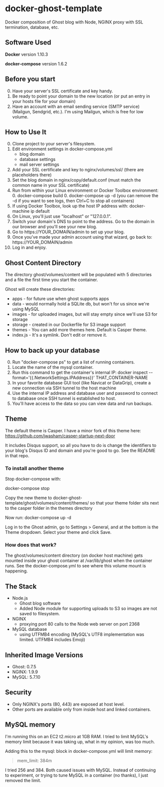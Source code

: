 # docker-ghost-template
Docker composition of Ghost blog with Node, NGINX proxy with SSL termination, database, etc.

## Software Used

**Docker** version 1.10.3

**docker-compose** version 1.6.2

## Before you start

0. Have your server's SSL certificate and key handy.
0. Be ready to point your domain to the new location (or put an entry in your hosts file for your domain)
0. Have an account with an email sending service (SMTP service) (Mailgun, Sendgrid, etc.). I'm using Mailgun, which is free for low volume.

## How to Use It

0. Clone project to your server's filesystem.
0. Edit environment settings in docker-compose.yml
    - blog domain
    - database settings
    - mail server settings
0. Add your SSL certificate and key to nginx/volumes/ssl/ (there are placeholders there)
0. Set the blog domain in nginx/copy/default.conf (must match the common name in your SSL certificate)
0. Run from within your Linux environment or Docker Toolbox environment: 
    0. docker-compose build
    0. docker-compose up -d  (you can remove the -d if you want to see logs, then Ctrl+C to stop all containers)
0. If using Docker Toolbox, look up the host IP address with: docker-machine ip default
0. On Linux, you'll just use "localhost" or "127.0.0.1".
0. Switch your domain's DNS to point to the address. Go to the domain in our browser and you'll see your new blog.
0. Go to https://YOUR_DOMAIN/admin to set up your blog.
0. Once you've made your admin account using that wizard, go back to: https://YOUR_DOMAIN/admin
0. Log in and enjoy.

## Ghost Content Directory

The directory ghost/volumes/content will be populated with 5 directories and a file the first time you start the container.

Ghost will create these directories:

- apps - for future use when ghost supports apps
- data - would normally hold a SQLite db, but won't for us since we're using MySQL
- images - for uploaded images, but will stay empty since we'll use S3 for storage
- storage - created in our Dockerfile for S3 image support
- themes - You can add more themes here. Default is Casper theme.
- index.js - It's a symlink. Don't edit or remove it.

## How to back up your database

0. Run "docker-compose ps" to get a list of running containers.
0. Locate the name of the mysql container.
0. Run this command to get the container's internal IP: docker inspect --format='{{.NetworkSettings.IPAddress}}' THAT_CONTAINER-NAME
0. In your favorite database GUI tool (like Navicat or DataGrip), create a new connection via SSH tunnel to the host machine
0. Use the internal IP address and database user and password to connect to database once SSH tunnel is established to host.
0. You'll have access to the data so you can view data and run backups.

## Theme

The default theme is Casper.  I have a minor fork of this theme here: https://github.com/jwasham/casper-startup-next-door

It includes Disqus support, so all you have to do is change the identifiers to your blog's Disqus ID and domain and you're good to go. See the README in that repo.

### To install another theme

Stop docker-compose with:

docker-compose stop

Copy the new theme to docker-ghost-template/ghost/volumes/content/themes/
so that your theme folder sits next to the casper folder in the themes directory

Now run:
docker-compose up -d

Log in to the Ghost admin, go to Settings > General, and at the bottom is the Theme dropdown. Select your theme and click Save.

### How does that work?

The ghost/volumes/content directory (on docker host machine) gets mounted inside your ghost container at /var/lib/ghost when the container runs. See the docker-compose.yml to see where this volume mount is happening.

## The Stack

- Node.js
    - Ghost blog software
    - Added Node module for supporting uploads to S3 so images are not saved to filesystem.
- NGINX
    - proxying port 80 calls to the Node web server on port 2368
- MySQL database
    - using UTFMB4 encoding (MySQL's UTF8 implementation was limited. UTFMB4 includes Emoji)

## Inherited Image Versions

- Ghost: 0.7.5
- NGINX: 1.9.9
- MySQL: 5.7.10

## Security

- Only NGINX's ports (80, 443) are exposed at host level.
- Other ports are available only from inside host and linked containers.

## MySQL memory

I'm running this on an EC2 t2.micro at 1GB RAM. I tried to limit MySQL's memory limit because it was taking up, what in my opinion, was too much.

Adding this to the mysql: block in docker-compose.yml will limit memory:
> mem_limit: 384m

I tried 256 and 384. Both caused issues with MySQL. Instead of continuing to experiment, or trying to tune MySQL in a container (no thanks), I just removed the limit.

